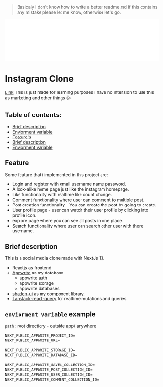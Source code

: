 > Basicaly i don't know how to write a better readme.md if this contains any mistake please let me know, otherwise let's go.

<img src="./public/assets/logo-white.svg" alt="instagram logo" width="1000px"/>

# Instagram Clone
[Link](https://instagram-clone-zeddxx.vercel.app)
This is just made for learning purposes i have no intension to use this as marketing and other things 👍

## Table of contents:

- [Brief description](#brief-description)
- [Enviorment variable](#.env-example)
- [Feature's](#feature)
- [Brief description](#brief-description)
- [Enviorment variable](#enviorment-variable-example)

## Feature

Some feature that i implemented in this project are:
- Login and register with email username name password.
- A look-alike home page just like the instagram homepage.
- Like functionality with realtime like count change.
- Comment functionality where user can comment to multiple post.
- Post creation functionality - You can create the post by going to create.
- User profile page - user can watch their user profile by clicking into profile icon.
- explore page where you can see all posts in one place.
- Search functionality where user can search other user with there username.

## Brief description

This is a social media clone made with NextJs 13.

- Reactjs as frontend
- [Appwrite](https://www.appwrite.io) as my database
  - appwrite auth
  - appwrite storage
  - appwrite databases
- [shadcn-ui](https://ui.shadcn.com) as my component library.
- [Tanstack-react-query](https://tanstack.com) for realtime mutations and queries


## ```enviorment variable``` example

```path:``` root directiory - outside app/ anywhere

```
NEXT_PUBLIC_APPWRITE_PROJECT_ID=
NEXT_PUBLIC_APPWRITE_URL=

NEXT_PUBLIC_APPWRITE_STORAGE_ID=
NEXT_PUBLIC_APPWRITE_DATABASE_ID=

NEXT_PUBLIC_APPWRITE_SAVES_COLLECTION_ID=
NEXT_PUBLIC_APPWRITE_POST_COLLECTION_ID=
NEXT_PUBLIC_APPWRITE_USER_COLLECTION_ID=
NEXT_PUBLIC_APPWRITE_COMMENT_COLLECTION_ID=
```
